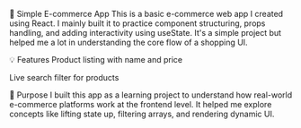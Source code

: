 🛒 Simple E-commerce App
This is a basic e-commerce web app I created using React. I mainly built it to practice component structuring, props handling, and adding interactivity using useState. It's a simple project but helped me a lot in understanding the core flow of a shopping UI.

💡 Features
Product listing with name and price

Live search filter for products

📌 Purpose
I built this app as a learning project to understand how real-world e-commerce platforms work at the frontend level. It helped me explore concepts like lifting state up, filtering arrays, and rendering dynamic UI.

